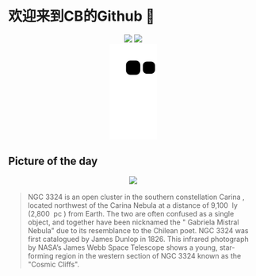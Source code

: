 
# 欢迎来到CB的Github 👋

<div align="center">
  <img height="137px" src="https://github-readme-stats.vercel.app/api?username=SuperCB&show_icons=true&theme=radical" />
  <img height="137px" src="https://github-readme-stats.vercel.app/api/top-langs/?username=SuperCB&hide_title=true&hide_border=true&layout=compact&langs_count=6&text_color=000&icon_color=fff" />
</div>


<div align="center">
    <img src="./contribution-snake/github-contribution-grid-snake.svg" />
</div>



## Picture of the day
<div align="center">
  <img width=400px src="https://upload.wikimedia.org/wikipedia/commons/thumb/4/44/NASA%E2%80%99s_Webb_Reveals_Cosmic_Cliffs%2C_Glittering_Landscape_of_Star_Birth.jpg/825px-NASA%E2%80%99s_Webb_Reveals_Cosmic_Cliffs%2C_Glittering_Landscape_of_Star_Birth.jpg" />
</div>

>NGC 3324  is an  open cluster  in the southern constellation  Carina , located northwest of the  Carina Nebula  at a distance of 9,100  ly  (2,800  pc ) from Earth. The two are often confused as a single object, and together have been nicknamed the " Gabriela Mistral  Nebula" due to its resemblance to the Chilean poet.  NGC 3324  was first catalogued by  James Dunlop  in 1826. This infrared photograph by NASA’s  James Webb Space Telescope  shows a young, star-forming region in the western section of NGC 3324 known as the "Cosmic Cliffs".


